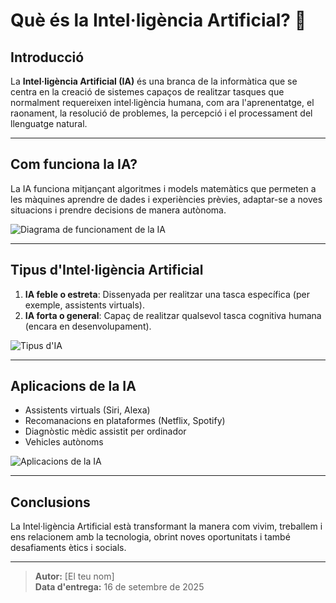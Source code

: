 # Què és la Intel·ligència Artificial? 🤖

## Introducció

La **Intel·ligència Artificial (IA)** és una branca de la informàtica que se centra en la creació de sistemes capaços de realitzar tasques que normalment requereixen intel·ligència humana, com ara l'aprenentatge, el raonament, la resolució de problemes, la percepció i el processament del llenguatge natural.

---

## Com funciona la IA?

La IA funciona mitjançant algoritmes i models matemàtics que permeten a les màquines aprendre de dades i experiències prèvies, adaptar-se a noves situacions i prendre decisions de manera autònoma.

![Diagrama de funcionament de la IA](https://upload.wikimedia.org/wikipedia/commons/8/87/Artificial_Intelligence_Infographic.png)

---

## Tipus d'Intel·ligència Artificial

1. **IA feble o estreta**: Dissenyada per realitzar una tasca específica (per exemple, assistents virtuals).
2. **IA forta o general**: Capaç de realitzar qualsevol tasca cognitiva humana (encara en desenvolupament).

![Tipus d'IA](https://upload.wikimedia.org/wikipedia/commons/1/17/Artificial_intelligence_types.png)

---

## Aplicacions de la IA

- Assistents virtuals (Siri, Alexa)
- Recomanacions en plataformes (Netflix, Spotify)
- Diagnòstic mèdic assistit per ordinador
- Vehicles autònoms

![Aplicacions de la IA](https://cdn.pixabay.com/photo/2022/03/15/16/43/artificial-intelligence-7068772_1280.jpg)

---

## Conclusions

La Intel·ligència Artificial està transformant la manera com vivim, treballem i ens relacionem amb la tecnologia, obrint noves oportunitats i també desafiaments ètics i socials.

---

> **Autor:** [El teu nom]  
> **Data d'entrega:** 16 de setembre de 2025
